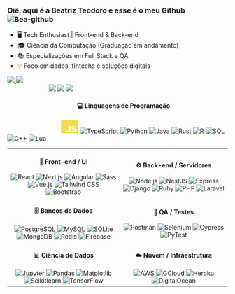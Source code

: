 ### Oiê, aqui é a Beatriz Teodoro e esse é o meu Github <img alt="Bea-github" height="30" width="40" src="https://cdn.jsdelivr.net/gh/devicons/devicon/icons/github/github-original.svg">

<ul>
  <li>🖥️ Tech Enthusiast | Front-end & Back-end</li>
  <li>🎓 Ciência da Computação (Graduação em andamento)</li>
  <li>📚 Especializações em Full Stack e QA</li>
  <li>💡 Foco em dados, fintechs e soluções digitais</li>
</ul>

<a href="https://github.com/beateodoro">
  <img height="150em" src="https://github-readme-stats.vercel.app/api?username=beateodoro&show_icons=true&theme=radical&include_all_commits=true&count_private=true"/>
  <img height="150em" src="https://github-readme-stats.vercel.app/api/top-langs/?username=beateodoro&layout=compact&langs_count=7&theme=radical"/>
</a>
    
<div>  &nbsp;&nbsp;&nbsp; &nbsp;&nbsp;&nbsp; &nbsp;&nbsp;&nbsp; &nbsp;&nbsp;&nbsp; &nbsp;&nbsp;&nbsp; &nbsp;&nbsp;&nbsp; 
  <a href="https://www.instagram.com/teodorobeatriz" target="_blank"><img src="https://img.shields.io/badge/-Instagram-%23E4405F?style=for-the-badge&logo=instagram&logoColor=white" target="_blank"></a>
  <a href="mailto:b.teodoro@hotmail.com.br"><img src="https://img.shields.io/badge/Microsoft_Outlook-0078D4?style=for-the-badge&logo=microsoft-outlook&logoColor=white" target="_blank"></a>
  <a href="www.linkedin.com/in/beatrizateodoro" target="_blank"><img src="https://img.shields.io/badge/-LinkedIn-%230077B5?style=for-the-badge&logo=linkedin&logoColor=white" target="_blank"></a> 
</div>

<h4>  &nbsp;&nbsp;&nbsp;  &nbsp;&nbsp;&nbsp; &nbsp;&nbsp;&nbsp; &nbsp;&nbsp;&nbsp; &nbsp;&nbsp;&nbsp; &nbsp;&nbsp;&nbsp; &nbsp;&nbsp;&nbsp; &nbsp;&nbsp;&nbsp; &nbsp;&nbsp;&nbsp; &nbsp;&nbsp;&nbsp; &nbsp;&nbsp;&nbsp; &nbsp;&nbsp;&nbsp; 💻 Linguagens de Programação</h4>
<p>   &nbsp;&nbsp;&nbsp;&nbsp;&nbsp;&nbsp; &nbsp;&nbsp;&nbsp; &nbsp;&nbsp;&nbsp; &nbsp;&nbsp;&nbsp; &nbsp;&nbsp;&nbsp; &nbsp;&nbsp;&nbsp; &nbsp;&nbsp;&nbsp; 
  <!-- Essenciais -->
  <img alt="JavaScript" height="30" width="40" src="https://raw.githubusercontent.com/devicons/devicon/master/icons/javascript/javascript-plain.svg">
  <img alt="TypeScript" height="30" width="40" src="https://cdn.jsdelivr.net/gh/devicons/devicon@latest/icons/typescript/typescript-original.svg">
  <img alt="Python" height="30" width="40" src="https://cdn.jsdelivr.net/gh/devicons/devicon/icons/python/python-original.svg">
  <img alt="Java" height="30" width="40" src="https://cdn.jsdelivr.net/gh/devicons/devicon/icons/java/java-original.svg">

  <!-- modernos / dados / mobile -->
  <img alt="Rust" height="30" width="40" src="https://cdn.jsdelivr.net/gh/devicons/devicon@latest/icons/rust/rust-original.svg" />
  <img alt="R" height="30" width="40" src="https://cdn.jsdelivr.net/gh/devicons/devicon@latest/icons/r/r-plain.svg">
  <img alt="SQL" height="30" width="40" src="https://cdn.jsdelivr.net/gh/devicons/devicon/icons/mysql/mysql-original.svg">

  <!-- nicho -->
  <img alt="C++" height="30" width="40" src="https://cdn.jsdelivr.net/gh/devicons/devicon@latest/icons/cplusplus/cplusplus-plain.svg">
  <img alt="Lua" height="30" width="40" src="https://cdn.jsdelivr.net/gh/devicons/devicon/icons/lua/lua-original.svg">
</p>

<table> 
  <tr align="center">
    <td> 
      <h4 align="center" >🎨 Front-end / UI</h4> 
      <img alt="React" height="30" width="40" src="https://cdn.jsdelivr.net/gh/devicons/devicon@latest/icons/react/react-original.svg"> 
      <img alt="Next.js" height="30" width="40" src="https://cdn.jsdelivr.net/gh/devicons/devicon@latest/icons/nextjs/nextjs-plain.svg"> 
      <img alt="Angular" height="30" width="40" src="https://cdn.jsdelivr.net/gh/devicons/devicon/icons/angular/angular-original.svg"> 
      <img alt="Sass" height="30" width="40" src="https://cdn.jsdelivr.net/gh/devicons/devicon/icons/sass/sass-original.svg">
      <img alt="Vue.js" height="30" width="40" src="https://cdn.jsdelivr.net/gh/devicons/devicon/icons/vuejs/vuejs-original.svg">
      <img alt="Tailwind CSS" height="30" width="40" src="https://cdn.jsdelivr.net/gh/devicons/devicon/icons/tailwindcss/tailwindcss-original.svg">
      <img alt="Bootstrap" height="30" width="40" src="https://cdn.jsdelivr.net/gh/devicons/devicon/icons/bootstrap/bootstrap-plain.svg">
    </td> 

  <td> 
      <h4 align="center" >⚙️ Back-end / Servidores</h4> 
      <img alt="Node.js" height="30" width="40" src="https://cdn.jsdelivr.net/gh/devicons/devicon@latest/icons/nodejs/nodejs-original.svg"> 
      <img alt="NestJS" height="30" width="40" src="https://cdn.jsdelivr.net/gh/devicons/devicon/icons/nestjs/nestjs-original.svg" />
      <img alt="Express" height="30" width="40" src="https://cdn.jsdelivr.net/gh/devicons/devicon/icons/express/express-original.svg" />
      <img alt="Django" height="30" width="40" src="https://cdn.jsdelivr.net/gh/devicons/devicon/icons/django/django-plain.svg" /> 
      <img alt="Ruby" height="30" width="40" src="https://cdn.jsdelivr.net/gh/devicons/devicon/icons/ruby/ruby-plain.svg" />
      <img alt="PHP" height="30" width="40" src="https://cdn.jsdelivr.net/gh/devicons/devicon/icons/php/php-original.svg">
      <img alt="Laravel" height="30" width="40" src="https://cdn.jsdelivr.net/gh/devicons/devicon/icons/laravel/laravel-original.svg">
    </td> 
  </tr> 

  <tr align="center">
    <td> 
      <h4 align="center">🗄️ Bancos de Dados</h4> 
      <img alt="PostgreSQL" height="30" width="40" src="https://cdn.jsdelivr.net/gh/devicons/devicon/icons/postgresql/postgresql-original.svg"> 
      <img alt="MySQL" height="30" width="40" src="https://cdn.jsdelivr.net/gh/devicons/devicon/icons/mysql/mysql-original.svg">
      <img alt="SQLite" height="30" width="40" src="https://cdn.jsdelivr.net/gh/devicons/devicon/icons/sqlite/sqlite-original.svg" />
      <img alt="MongoDB" height="30" width="40" src="https://cdn.jsdelivr.net/gh/devicons/devicon/icons/mongodb/mongodb-original.svg">
      <img alt="Redis" height="30" width="40" src="https://cdn.jsdelivr.net/gh/devicons/devicon/icons/redis/redis-plain.svg" />
      <img alt="Firebase" height="30" width="40" src="https://cdn.jsdelivr.net/gh/devicons/devicon/icons/firebase/firebase-plain.svg">
    </td> 

   <td> 
      <h4 align="center" >🧪 QA / Testes</h4> 
      <img alt="Postman" height="30" width="40" src="https://cdn.jsdelivr.net/gh/devicons/devicon/icons/postman/postman-plain.svg"> 
      <img alt="Selenium" height="30" width="40" src="https://cdn.jsdelivr.net/gh/devicons/devicon/icons/selenium/selenium-original.svg" />
      <img alt="Cypress" height="30" width="40" src="https://cdn.jsdelivr.net/gh/devicons/devicon/icons/cypressio/cypressio-plain.svg" />
      <img alt="PyTest" height="30" width="40" src="https://cdn.jsdelivr.net/gh/devicons/devicon/icons/pytest/pytest-original.svg" />
    </td> 
  </tr>

  <tr align="center">
    <td> 
      <h4 align="center" >📊 Ciência de Dados</h4> 
      <img alt="Jupyter" height="30" width="40" src="https://cdn.jsdelivr.net/gh/devicons/devicon/icons/jupyter/jupyter-original.svg">
      <img alt="Pandas" height="30" width="40" src="https://cdn.jsdelivr.net/gh/devicons/devicon/icons/pandas/pandas-original.svg">
      <img alt="Matplotlib" height="30" width="40" src="https://cdn.jsdelivr.net/gh/devicons/devicon/icons/matplotlib/matplotlib-original.svg">
      <img alt="Scikitlearn" height="30" width="40" src="https://cdn.jsdelivr.net/gh/devicons/devicon/icons/scikitlearn/scikitlearn-original.svg" />
      <img alt="TensorFlow" height="30" width="40" src="https://cdn.jsdelivr.net/gh/devicons/devicon/icons/tensorflow/tensorflow-original.svg">
    </td> 

  <td> 
      <h4 align="center" >☁️ Nuvem / Infraestrutura</h4> 
      <img alt="AWS" height="30" width="40" src="https://cdn.jsdelivr.net/gh/devicons/devicon/icons/amazonwebservices/amazonwebservices-original-wordmark.svg"> 
      <img alt="GCloud" height="30" width="40" src="https://cdn.jsdelivr.net/gh/devicons/devicon/icons/googlecloud/googlecloud-original.svg" />
      <img alt="Heroku" height="30" width="40" src="https://cdn.jsdelivr.net/gh/devicons/devicon/icons/heroku/heroku-original.svg" />
      <img alt="DigitalOcean" height="30" width="40" src="https://cdn.jsdelivr.net/gh/devicons/devicon/icons/digitalocean/digitalocean-original.svg" />
    </td> 
  </tr>
</table>
